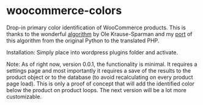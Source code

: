 # woocommerce-colors

Drop-in primary color identification of WooCommerce products. This is thanks to the wonderful [algorithm](https://github.com/pixelogik/ColorCube) by Ole Krause-Sparman and my [port](https://github.com/Mauricio-Urrego/colorcube-php) of this algorithm from the original Python to the translated PHP.

Installation:
Simply place into wordpress plugins folder and activate.

Note:
As of right now, version 0.0.1, the functionality is minimal. It requires a settings page and most importantly it requires a save of the results to the product object or to the database (to avoid recalculating on every product page load). This is only a proof of concept that will add the identified color below the product on product loops. The next version will be a lot more customizable.
